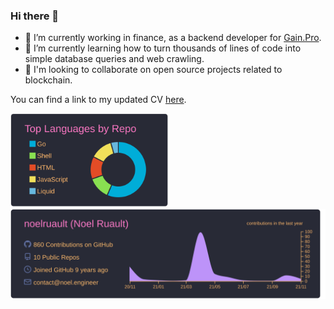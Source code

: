 ### Hi there 👋

- 🔭 I’m currently working in finance, as a backend developer for [Gain.Pro](https://gain/pro).
- 🌱 I’m currently learning how to turn thousands of lines of code into simple database queries and web crawling.
- 👯 I'm looking to collaborate on open source projects related to blockchain.

You can find a link to my updated CV [here](https://gist.github.com/noelruault/964d77b87924f8076d04d09b13569e07).

<img src="https://raw.githubusercontent.com/noelruault/noelruault/main/profile-summary-card-output/dracula/1-repos-per-language.svg" height="150"><img src="https://raw.githubusercontent.com/noelruault/noelruault/main/profile-summary-card-output/dracula/0-profile-details.svg" width="525">
